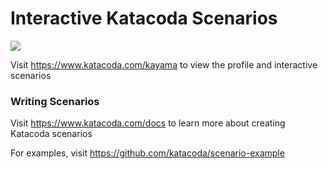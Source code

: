# Interactive Katacoda Scenarios

[![](http://shields.katacoda.com/katacoda/kayama/count.svg)](https://www.katacoda.com/kayama "Get your profile on Katacoda.com")

Visit https://www.katacoda.com/kayama to view the profile and interactive scenarios

### Writing Scenarios
Visit https://www.katacoda.com/docs to learn more about creating Katacoda scenarios

For examples, visit https://github.com/katacoda/scenario-example
